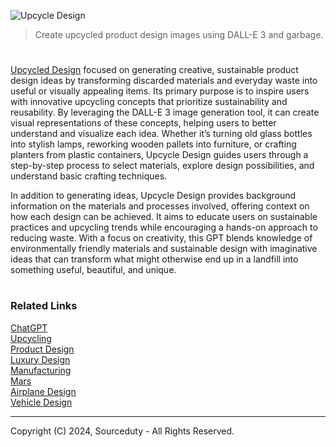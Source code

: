 ![Upcycle Design](https://github.com/user-attachments/assets/10088967-4c7d-466b-845c-d48b54905039)

> Create upcycled product design images using DALL-E 3 and garbage.

#

[Upcycled Design](https://chatgpt.com/g/g-u9gqJMQTT-upcycle-design) focused on generating creative, sustainable product design ideas by transforming discarded materials and everyday waste into useful or visually appealing items. Its primary purpose is to inspire users with innovative upcycling concepts that prioritize sustainability and reusability. By leveraging the DALL-E 3 image generation tool, it can create visual representations of these concepts, helping users to better understand and visualize each idea. Whether it’s turning old glass bottles into stylish lamps, reworking wooden pallets into furniture, or crafting planters from plastic containers, Upcycle Design guides users through a step-by-step process to select materials, explore design possibilities, and understand basic crafting techniques.

In addition to generating ideas, Upcycle Design provides background information on the materials and processes involved, offering context on how each design can be achieved. It aims to educate users on sustainable practices and upcycling trends while encouraging a hands-on approach to reducing waste. With a focus on creativity, this GPT blends knowledge of environmentally friendly materials and sustainable design with imaginative ideas that can transform what might otherwise end up in a landfill into something useful, beautiful, and unique.

#
### Related Links

[ChatGPT](https://github.com/sourceduty/ChatGPT)
<br>
[Upcycling](https://github.com/sourceduty/Upcycling)
<br>
[Product Design](https://github.com/sourceduty/Product_Design)
<br>
[Luxury Design](https://github.com/sourceduty/Luxury_Design)
<br>
[Manufacturing](https://github.com/sourceduty/Manufacturing)
<br>
[Mars](https://github.com/sourceduty/Mars)
<br>
[Airplane Design](https://github.com/sourceduty/Airplane_Design)
<br>
[Vehicle Design](https://github.com/sourceduty/Vehicle_Design)

***
Copyright (C) 2024, Sourceduty - All Rights Reserved.
